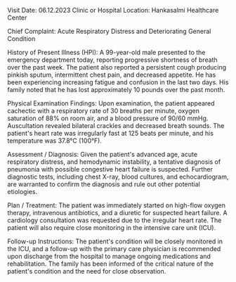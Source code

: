  Visit Date: 06.12.2023
Clinic or Hospital Location: Hankasalmi Healthcare Center

Chief Complaint: Acute Respiratory Distress and Deteriorating General Condition

History of Present Illness (HPI): A 99-year-old male presented to the emergency department today, reporting progressive shortness of breath over the past week. The patient also reported a persistent cough producing pinkish sputum, intermittent chest pain, and decreased appetite. He has been experiencing increasing fatigue and confusion in the last two days. His family noted that he has lost approximately 10 pounds over the past month.

Physical Examination Findings: Upon examination, the patient appeared cachectic with a respiratory rate of 30 breaths per minute, oxygen saturation of 88% on room air, and a blood pressure of 90/60 mmHg. Auscultation revealed bilateral crackles and decreased breath sounds. The patient's heart rate was irregularly fast at 125 beats per minute, and his temperature was 37.8°C (100°F).

Assessment / Diagnosis: Given the patient's advanced age, acute respiratory distress, and hemodynamic instability, a tentative diagnosis of pneumonia with possible congestive heart failure is suspected. Further diagnostic tests, including chest X-ray, blood cultures, and echocardiogram, are warranted to confirm the diagnosis and rule out other potential etiologies.

Plan / Treatment: The patient was immediately started on high-flow oxygen therapy, intravenous antibiotics, and a diuretic for suspected heart failure. A cardiology consultation was requested due to the irregular heart rate. The patient will also require close monitoring in the intensive care unit (ICU).

Follow-up Instructions: The patient's condition will be closely monitored in the ICU, and a follow-up with the primary care physician is recommended upon discharge from the hospital to manage ongoing medications and rehabilitation. The family has been informed of the critical nature of the patient's condition and the need for close observation.